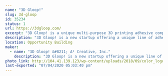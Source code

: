 ```yaml
---
name: "3D Gloop!"
slug: 3d-gloop
id: 35234
status: 1
url: https://3dgloop.com/
excerpt: "3D Gloop! is a unique multi-purpose 3D printing adhesive compound. Use it to stick troubled prints to your build surface, create a bond between prints stronger than any other glue, or even smooth out the layer lines from FDM fabrication!"
description: "3D Gloop! is a new startup offering a unique line of adhesive products geared specifically for hobbyist 3D printing enthusiasts. We ran a successful Kickstarter campaign in June of this 2017. 3D Gloop! is a uniquely formulated adhesive compound to help end warping on ABS and PLA prints, it can be used to glue PLA prints together stronger than any other glue on the market, and lastly, it can even be used to smooth out the layer lines in 3D prints. You can check out 3D gloop at our website htttps://3dgloop.com and you can watch an awesome video the popular youtube creator Devin Montes from MakeAnything did featuring our product. https://www.youtube.com/watch?v=vQc5TBPF8uw"
location: Opportunity Building
maker:
  - name: "3D Gloop! &#8211; A² Creative, Inc."
    description: "3D Gloop! is a new startup offering a unique line of adhesive products geared specifically for hobbyist 3D printing enthusiasts. We ran a successful Kickstarter campaign in June of this year delivering all reward to backers by 9/1. 3D Gloop! is a uniquely formulated adhesive compound to help end warping on ABS and PLA prints, it can be used to glue PLA prints together stronger than any other glue on the market, and lastly, it can even be used to smooth out the layer lines in 3D prints. You can check out 3D gloop at our website htttps://3dgloop.com and you can watch an awesome video the popular youtube creator Devin Montes from MakeAnything did featuring our product. https://www.youtube.com/watch?v=vQc5TBPF8uw"
photo_link: http://104.41.139.123/wp-content/uploads/2018/09/color_logo_transparent-1024x512.png
last-exported: "07/04/2020 05:03:40 pm"
---
```

